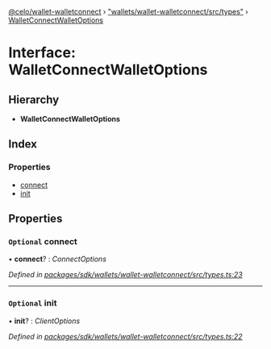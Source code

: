 [@celo/wallet-walletconnect](../README.md) › ["wallets/wallet-walletconnect/src/types"](../modules/_wallets_wallet_walletconnect_src_types_.md) › [WalletConnectWalletOptions](_wallets_wallet_walletconnect_src_types_.walletconnectwalletoptions.md)

# Interface: WalletConnectWalletOptions

## Hierarchy

* **WalletConnectWalletOptions**

## Index

### Properties

* [connect](_wallets_wallet_walletconnect_src_types_.walletconnectwalletoptions.md#optional-connect)
* [init](_wallets_wallet_walletconnect_src_types_.walletconnectwalletoptions.md#optional-init)

## Properties

### `Optional` connect

• **connect**? : *ConnectOptions*

*Defined in [packages/sdk/wallets/wallet-walletconnect/src/types.ts:23](https://github.com/celo-org/celo-monorepo/blob/master/packages/sdk/wallets/wallet-walletconnect/src/types.ts#L23)*

___

### `Optional` init

• **init**? : *ClientOptions*

*Defined in [packages/sdk/wallets/wallet-walletconnect/src/types.ts:22](https://github.com/celo-org/celo-monorepo/blob/master/packages/sdk/wallets/wallet-walletconnect/src/types.ts#L22)*
